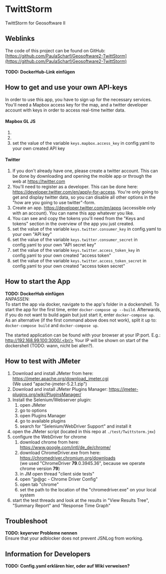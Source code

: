 # TwittStorm
TwittStorm for Geosoftware II
## Weblinks
The code of this project can be found on GitHub: [https://github.com/PaulaScharf/Geosoftware2-TwittStorm](https://github.com/PaulaScharf/Geosoftware2-TwittStorm)<br>
<br>
<b>TODO: DockerHub-Link einfügen</b>
## How to get and use your own API-keys
In order to use this app, you have to sign up for the necessary services. You'll need a Mapbox access key for the map, and a twitter developer account with keys in order to access real-time twitter data.
#### Mapbox GL JS
1.
2.
3. set the value of the variable ``keys.mapbox.access_key`` in config.yaml to your own created API key

#### Twitter
1. If you don't already have one, please create a twitter account. This can be done by downloading and opening the moible app or through the web at https://twitter.com
2. You'll need to register as a developer. This can be done here: https://developer.twitter.com/en/apply-for-access. You're only going to get and display twitter data, so you can disable all other options in the "how are you going to use twitter"-form.
3. Create an app. https://developer.twitter.com/en/apps (accessible only with an account). You can name this app whatever you like.
4. You can see and copy the tokens you'll need from the "Keys and tokens" section in the overview of the app you just created.
5. set the value of the variable ``keys.twitter.consumer_key`` in config.yaml to your own "API key"
6. set the value of the variable ``keys.twitter.consumer_secret`` in config.yaml to your own "API secret key"
7. set the value of the variable ``keys.twitter.access_token_key`` in config.yaml to your own created "access token"
8. set the value of the variable ``keys.twitter.access_token_secret`` in config.yaml to your own created "access token secret"

## How to start the App
<b>TODO: DockerHub einfügen</b><br>
ANPASSEN:<br>
To start the app via docker, navigate to the app's folder in a dockershell. To start the app for the first time, enter
``docker-compose up --build``. Afterwards, if you do not want to build again but just start it, enter ``docker-compose up``.<br/>
As an alternative (if the first command above does not work), split it up to: ``docker-compose build`` and ``docker-compose up``.<br/>

The started application can be found with your browser at your IP:port. E.g.: http://192.168.99.100:3000/.<br/>
Your IP will be shown on start of the dockershell (TODO: wann, nicht bei allen?).<br/>  

## How to test with JMeter
1. Download and install JMeter from here: https://jmeter.apache.org/download_jmeter.cgi  
(We used "apache-jmeter-5.2.1.zip")  
2. Download and install JMeter Plugins Manager: https://jmeter-plugins.org/wiki/PluginsManager/
3. Install the Selenium/Webserver plugin:  
    1. open JMeter
    2. go to options
    3. open Plugins Manager
    4. go to available plugins
    5. search for "Selenium/WebDriver Support" and install it
4. open the JMeter script (located in this repo at ``./test/Twittstorm.jmx``)
5. configure the WebDriver for chrome
    1. download chrome from here: https://www.google.com/intl/de_de/chrome/
    2. download ChromeDriver.exe from here: https://chromedriver.chromium.org/downloads  
    (we used "ChromeDriver **79**.0.3945.36", because we operate chrome version **79**)
    3. in JM open thread "client side tests"
    4. open "jp@gc - Chrome Driver Config"
    5. open tab "chrome"
    6. set the path to the location of the "chromedriver.exe" on your local system
6. start the test threads and look at the results in "View Results Tree", "Summary Report" and "Response Time Graph"

## Troubleshoot
<b>TODO: keyerver Probleme nennen</b><br>
Ensure that your adblocker does not prevent JSNLog from working.

## Information for Developers
<b>TODO: Config.yaml erklären hier, oder auf Wiki verweisen?</b><br>
